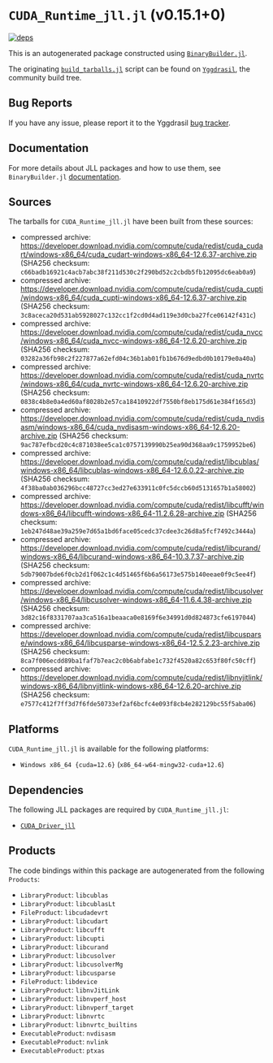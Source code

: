 # `CUDA_Runtime_jll.jl` (v0.15.1+0)

[![deps](https://juliahub.com/docs/CUDA_Runtime_jll/deps.svg)](https://juliahub.com/ui/Packages/General/CUDA_Runtime_jll/)

This is an autogenerated package constructed using [`BinaryBuilder.jl`](https://github.com/JuliaPackaging/BinaryBuilder.jl).

The originating [`build_tarballs.jl`](https://github.com/JuliaPackaging/Yggdrasil/blob/077e58be82f4811b621f63e0c8727e604e97dc21/C/CUDA/CUDA_Runtime/build_tarballs.jl) script can be found on [`Yggdrasil`](https://github.com/JuliaPackaging/Yggdrasil/), the community build tree.

## Bug Reports

If you have any issue, please report it to the Yggdrasil [bug tracker](https://github.com/JuliaPackaging/Yggdrasil/issues).

## Documentation

For more details about JLL packages and how to use them, see `BinaryBuilder.jl` [documentation](https://docs.binarybuilder.org/stable/jll/).

## Sources

The tarballs for `CUDA_Runtime_jll.jl` have been built from these sources:

* compressed archive: https://developer.download.nvidia.com/compute/cuda/redist/cuda_cudart/windows-x86_64/cuda_cudart-windows-x86_64-12.6.37-archive.zip (SHA256 checksum: `c66badb16921c4acb7abc38f211d530c2f290bd52c2cbdb5fb12095dc6eab0a9`)
* compressed archive: https://developer.download.nvidia.com/compute/cuda/redist/cuda_cupti/windows-x86_64/cuda_cupti-windows-x86_64-12.6.37-archive.zip (SHA256 checksum: `3c8aceca20d531ab5928027c132cc1f2cd0d4ad119e3d0cba27fce06142f431c`)
* compressed archive: https://developer.download.nvidia.com/compute/cuda/redist/cuda_nvcc/windows-x86_64/cuda_nvcc-windows-x86_64-12.6.20-archive.zip (SHA256 checksum: `03282a36fb98c2f227877a62efd04c36b1ab01fb1b676d9edbd0b10179e0a40a`)
* compressed archive: https://developer.download.nvidia.com/compute/cuda/redist/cuda_nvrtc/windows-x86_64/cuda_nvrtc-windows-x86_64-12.6.20-archive.zip (SHA256 checksum: `0838c4b8e0a4ed60af8028b2e57ca18410922df7550bf8eb175d61e384f165d3`)
* compressed archive: https://developer.download.nvidia.com/compute/cuda/redist/cuda_nvdisasm/windows-x86_64/cuda_nvdisasm-windows-x86_64-12.6.20-archive.zip (SHA256 checksum: `9ac787efbcd20c4c871038ee5ca1c0757139990b25ea90d368aa9c1759952be6`)
* compressed archive: https://developer.download.nvidia.com/compute/cuda/redist/libcublas/windows-x86_64/libcublas-windows-x86_64-12.6.0.22-archive.zip (SHA256 checksum: `4f38ba0ab036296bcc48727cc3ed27e633911c0fc5dccb60d5131657b1a58002`)
* compressed archive: https://developer.download.nvidia.com/compute/cuda/redist/libcufft/windows-x86_64/libcufft-windows-x86_64-11.2.6.28-archive.zip (SHA256 checksum: `1eb247d48ae39a259e7d65a1bd6face05cedc37cdee3c26d8a5fcf7492c3444a`)
* compressed archive: https://developer.download.nvidia.com/compute/cuda/redist/libcurand/windows-x86_64/libcurand-windows-x86_64-10.3.7.37-archive.zip (SHA256 checksum: `5db79007bde6f0cb2d1f062c1c4d51465f6b6a56173e575b140eeae0f9c5ee4f`)
* compressed archive: https://developer.download.nvidia.com/compute/cuda/redist/libcusolver/windows-x86_64/libcusolver-windows-x86_64-11.6.4.38-archive.zip (SHA256 checksum: `3d82c16f8331707aa3ca516a1beaaca0e8169f6e34991d0d824873cfe6197044`)
* compressed archive: https://developer.download.nvidia.com/compute/cuda/redist/libcusparse/windows-x86_64/libcusparse-windows-x86_64-12.5.2.23-archive.zip (SHA256 checksum: `8ca7f006ecdd89ba1faf7b7eac2c0b6abfabe1c732f4520a82c653f80fc50cff`)
* compressed archive: https://developer.download.nvidia.com/compute/cuda/redist/libnvjitlink/windows-x86_64/libnvjitlink-windows-x86_64-12.6.20-archive.zip (SHA256 checksum: `e7577c412f7ff3d7f6fde50733ef2af6bcfc4e093f8cb4e282129bc55f5aba06`)

## Platforms

`CUDA_Runtime_jll.jl` is available for the following platforms:

* `Windows x86_64 {cuda=12.6}` (`x86_64-w64-mingw32-cuda+12.6`)

## Dependencies

The following JLL packages are required by `CUDA_Runtime_jll.jl`:

* [`CUDA_Driver_jll`](https://github.com/JuliaBinaryWrappers/CUDA_Driver_jll.jl)

## Products

The code bindings within this package are autogenerated from the following `Products`:

* `LibraryProduct`: `libcublas`
* `LibraryProduct`: `libcublasLt`
* `FileProduct`: `libcudadevrt`
* `LibraryProduct`: `libcudart`
* `LibraryProduct`: `libcufft`
* `LibraryProduct`: `libcupti`
* `LibraryProduct`: `libcurand`
* `LibraryProduct`: `libcusolver`
* `LibraryProduct`: `libcusolverMg`
* `LibraryProduct`: `libcusparse`
* `FileProduct`: `libdevice`
* `LibraryProduct`: `libnvJitLink`
* `LibraryProduct`: `libnvperf_host`
* `LibraryProduct`: `libnvperf_target`
* `LibraryProduct`: `libnvrtc`
* `LibraryProduct`: `libnvrtc_builtins`
* `ExecutableProduct`: `nvdisasm`
* `ExecutableProduct`: `nvlink`
* `ExecutableProduct`: `ptxas`
